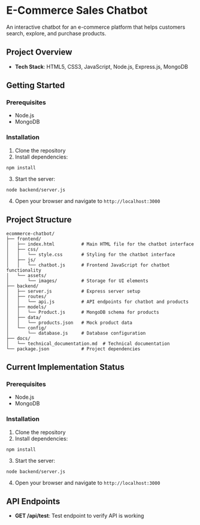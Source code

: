 # E-Commerce Sales Chatbot

An interactive chatbot for an e-commerce platform that helps customers search, explore, and purchase products.

## Project Overview

- **Tech Stack**: HTML5, CSS3, JavaScript, Node.js, Express.js, MongoDB

## Getting Started

### Prerequisites

- Node.js
- MongoDB

### Installation

1. Clone the repository
2. Install dependencies:

```
npm install
```

3. Start the server:

```
node backend/server.js
```

4. Open your browser and navigate to `http://localhost:3000`

## Project Structure

```
ecommerce-chatbot/
├── frontend/
│   ├── index.html          # Main HTML file for the chatbot interface
│   ├── css/
│   │   └── style.css       # Styling for the chatbot interface
│   ├── js/
│   │   └── chatbot.js      # Frontend JavaScript for chatbot functionality
│   └── assets/
│       └── images/         # Storage for UI elements
├── backend/
│   ├── server.js           # Express server setup
│   ├── routes/
│   │   └── api.js          # API endpoints for chatbot and products
│   ├── models/
│   │   └── Product.js      # MongoDB schema for products
│   ├── data/
│   │   └── products.json   # Mock product data
│   └── config/
│       └── database.js     # Database configuration
├── docs/
│   └── technical_documentation.md  # Technical documentation
└── package.json            # Project dependencies
```

## Current Implementation Status

### Prerequisites

- Node.js
- MongoDB

### Installation

1. Clone the repository
2. Install dependencies:

```
npm install
```

3. Start the server:

```
node backend/server.js
```

4. Open your browser and navigate to `http://localhost:3000`

## API Endpoints

- **GET /api/test**: Test endpoint to verify API is working


